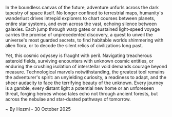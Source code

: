 
In the boundless canvas of the future, adventure unfurls across the dark tapestry of space itself. No longer confined to terrestrial maps, humanity's wanderlust drives intrepid explorers to chart courses between planets, entire star systems, and even across the vast, echoing silence between galaxies. Each jump through warp gates or sustained light-speed voyage carries the promise of unprecedented discovery, a quest to unveil the universe's most guarded secrets, to find habitable worlds shimmering with alien flora, or to decode the silent relics of civilizations long past.

Yet, this cosmic odyssey is fraught with peril. Navigating treacherous asteroid fields, surviving encounters with unknown cosmic entities, or enduring the crushing isolation of interstellar void demands courage beyond measure. Technological marvels notwithstanding, the greatest tool remains the adventurer's spirit: an unyielding curiosity, a readiness to adapt, and the sheer audacity to face the terrifying beauty of the unknown. Every journey is a gamble, every distant light a potential new home or an unforeseen threat, forging heroes whose tales echo not through ancient forests, but across the nebulae and star-dusted pathways of tomorrow.

~ By Hozmi - 30 October 2025
